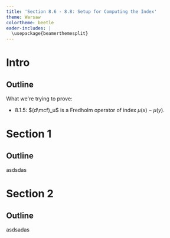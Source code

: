 ```yaml
---
title: 'Section 8.6 - 8.8: Setup for Computing the Index'
theme: Warsaw
colortheme: beetle
eader-includes: |
  \usepackage{beamerthemesplit}
---
```


# Intro 

## Outline

What we're trying to prove:

- 8.1.5: $(d\mcf)_u$ is a Fredholm operator of index $\mu(x) - \mu(y)$.


# Section 1

## Outline

asdsdas


# Section 2

## Outline

asdsadas
